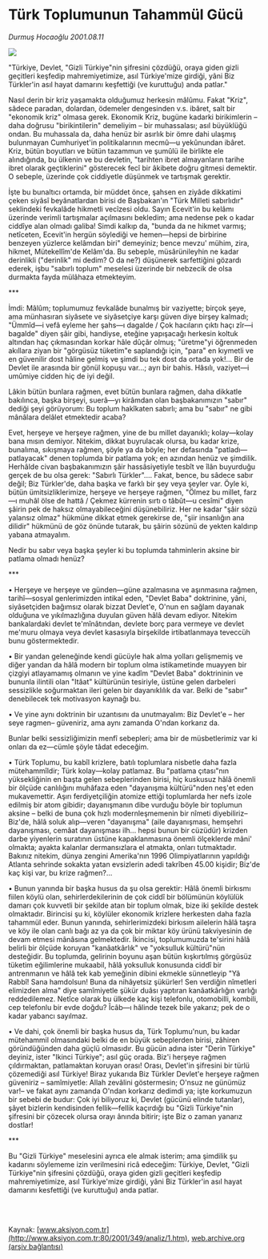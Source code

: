 # Türk Toplumunun Tahammül Gücü

*Durmuş Hocaoğlu 2001.08.11*

<div>
 <img border="0" src="/web/20020427053205im_/http://www.aksiyon.com.tr/yazar/durmushocaoglu.jpg"/>
 <p class="spot">
  "Türkiye, Devlet, "Gizli Türkiye"nin şifresini çözdüğü, oraya giden gizli geçitleri keşfedip mahremiyetimize, asıl Türkiye'mize girdiği, yâni Biz Türkler'in asıl hayat damarını keşfettiği (ve kuruttuğu) anda patlar."
 </p>
 <p class="metin">
 </p>
 <p class="metin">
  Nasıl derin bir kriz yaşamakta olduğumuz herkesin mâlûmu. Fakat "Kriz", sâdece paradan, dolardan, ödemeler dengesinden v.s. ibâret, salt bir "ekonomik kriz" olmasa gerek. Ekonomik Kriz, bugüne kadarki birikimlerin – daha doğrusu "birikintilerin" demeliyim – bir muhassalası; asıl büyüklüğü ondan. Bu muhassala da, daha henüz bir asırlık bir ömre dahi ulaşmış bulunmayan Cumhuriyet'in politikalarının mecmû—u yekûnundan ibâret. Kriz, bütün boyutları ve bütün tazammun ve şumûlü ile birlikte ele alındığında, bu ülkenin ve bu devletin, "tarihten ibret almayanların tarihe ibret olarak geçtiklerini" gösterecek fecî bir âkibete doğru gitmesi demektir. O sebeple, üzerinde çok ciddiyetle düşünmek ve tartışmak gerektir.
 </p>
 <p class="metin">
  İşte bu bunaltıcı ortamda, bir müddet önce, şahsen en ziyâde dikkatimi çeken siyâsî beyânatlardan birisi de Başbakan'ın "Türk Milleti sabırlıdır" seklindeki fevkalâde hikmetli vecîzesi oldu. Sayın Ecevit'in bu kelâmı üzerinde verimli tartışmalar açılmasını bekledim; ama nedense pek o kadar ciddîye alan olmadı galiba! Simdi kalkıp da, "bunda da ne hikmet varmış; netîceten, Ecevit'in hergün söylediği ve hemen—hepsi de birbirine benzeyen yüzlerce kelâmdan biri" demeyiniz; bence mevzu' mühim, zira, hikmet, Mütekellîm'de Kelâm'da. Bu sebeple, müsârünileyhin ne kadar derinlikli ("derinlik" mi dedim? O da ne?) düşünerek sarfettiğini gözardı ederek, işbu "sabırlı toplum" meselesi üzerinde bir nebzecik de olsa durmakta fayda mülâhaza etmekteyim.
 </p>
 <p class="metin">
  ***
 </p>
 <p class="metin">
  İmdi: Mâlûm; toplumumuz fevkalâde bunalmış bir vaziyette; birçok şeye, ama münhasıran  siyâsete ve siyâsetçiye karşı güven diye birşey kalmadı; "Ümmîd—i vefâ eyleme her şahs—ı dagalde / Çok hacıların çıktı haçı zîr—i bagalde" diyen şâir gibi, handiyse, eteğine yapışacağı herkesin koltuk altından haç çıkmasından korkar hâle dûçâr olmuş; "üretme"yi öğrenmeden akıllara  ziyan bir "görgüsüz tüketim"e saplandığı için, "para" en kıymetli ve en güvenilir dost hâline gelmiş ve şimdi bu tek dost da ortada yok!... Bir de Devlet ile arasında bir gönül kopuşu var...; ayrı bir bahis. Hâsılı, vaziyet—i umûmiye cidden hiç de iyi değil.
 </p>
 <p class="metin">
  Lâkin bütün bunlara rağmen, evet bütün bunlara rağmen, daha dikkatle bakılınca, başka birşeyi, suerâ—yı kirâmdan olan başbakanımızın "sabır" dediği şeyi görüyorum: Bu toplum hakîkaten sabırlı; ama bu "sabır" ne gibi mânâlara delâlet etmektedir acaba?
 </p>
 <p class="metin">
  Evet, herşeye ve herşeye rağmen, yine de bu millet dayanıklı; kolay—kolay bana mısın demiyor. Nitekim, dikkat buyrulacak olursa, bu kadar krize, bunalıma, sıkışmaya rağmen, şöyle ya da böyle; her defasında "patladı—patlayacak" denen toplumda bir patlama yok; en azından henüz ve şimdilik. Herhâlde civan başbakanımızın şâir hassâsiyetiyle tesbît ve îlân buyurduğu gerçek de bu olsa gerek: "Sabırlı Türkler".... Fakat, bence, bu sâdece sabır değil; Biz Türkler'de, daha başka ve farklı bir şey veya şeyler var. Öyle ki, bütün ümitsizliklerimize, herşeye ve herşeye rağmen, "Ölmez bu millet, farz—ı muhâl ölse de hattâ / Çekmez kürrenin sırtı o tâbût—u cesîmi" diyen şâirin pek de haksız olmayabileceğini düşünebiliriz. Her ne kadar "şâir sözü yalansız olmaz" hükmüne dikkat etmek gerekirse de, "şiir insanlığın ana dilidir" hükmünü de göz önünde tutarak, bu şâirin sözünü de yekten kaldırıp yabana atmayalım.
 </p>
 <p class="metin">
  Nedir bu sabır veya başka şeyler ki bu toplumda tahminlerin aksine bir patlama olmadı henüz?
 </p>
 <p class="metin">
  ***
 </p>
 <p class="metin">
  • Herşeye ve herşeye ve günden—güne azalmasına ve aşınmasına rağmen, tarihî—sosyal genlerimizden intikal eden, "Devlet Baba" doktrinine, yâni, siyâsetçiden bağımsız olarak bizzat Devlet'e, O'nun en sağlam dayanak olduğuna ve yıkılmazlığına duyulan güven hâlâ devam ediyor. Nitekim bankalardaki devlet te'mînâtından, devlete borç para vermeye ve devlet me'muru olmaya veya devlet kasasıyla birşekilde irtibatlanmaya teveccüh bunu göstermektedir.
 </p>
 <p class="metin">
  • Bir yandan geleneğinde kendi gücüyle hak alma yolları gelişmemiş ve diğer yandan da hâlâ modern bir toplum olma istikametinde muayyen bir çizgiyi atlayamamış olmanın ve yine kadîm "Devlet Baba" doktrininin ve bununla ilintili olan "Itâat" kültürünün tesiriyle, üstüne gelen darbeleri sessizlikle soğurmaktan ileri gelen bir dayanıklılık da var. Belki de "sabır" denebilecek tek motivasyon kaynağı bu.
 </p>
 <p class="metin">
  • Ve yine aynı doktrinin bir uzantısını da unutmayalım: Biz Devlet'e – her seye ragmen– güveniriz, ama aynı zamanda O'ndan korkarız da.
 </p>
 <p class="metin">
  Bunlar belki sessizliğimizin menfî sebepleri; ama bir de müsbetlerimiz var ki onları da ez—cümle şöyle tâdat edeceğim.
 </p>
 <p class="metin">
  • Türk Toplumu, bu kabîl krizlere, batılı toplumlara nisbetle daha fazla mütehammîldir; Türk kolay—kolay patlamaz. Bu "patlama çıtası"nın yüksekliğinin en başta gelen sebeplerinden birisi, hiç kuskusuz hâlâ önemli bir ölçüde canlılığını muhâfaza eden "dayanışma kültürü"nden neş'et eden mukavemettir. Aşırı ferdiyetçiliğin atomize ettiği toplumlarda her nefs izole edilmiş bir atom gibidir; dayanışmanın dibe vurduğu böyle bir toplumun aksine – belki de buna çok hızlı modernleşmemenin bir nîmeti diyebiliriz–  Biz'de, hâlâ soluk alıp—veren "dayanışma" (aile dayanışması, hemşehri dayanışması, cemâat dayanışması ilh... hepsi bunun bir cüzüdür) krizden darbe yiyenlerin suratının üstüne kapaklanmasına önemli ölçeklerde mâni' olmakta; ayakta kalanlar dermansızlara el atmakta, onları tutmaktadır. Bakınız nitekim, dünya zengini Amerika'nın 1996 Olimpiyatlarının yapıldığı Atlanta sehrinde sokakta yatan evsizlerin adedi takrîben 45.00 kişidir; Biz'de kaç kişi var, bu krize rağmen?...
 </p>
 <p class="metin">
  • Bunun yanında bir başka husus da şu olsa gerektir: Hâlâ önemli birkısmı fiilen köylü olan, sehirlerdekilerinin de çok ciddî bir bölümünün köylülük damarı çok kuvvetli bir şekilde atan bir toplum olmak,  bize iki şekilde destek olmaktadır. Birincisi şu ki, köylüler ekonomik krizlere herkesten daha fazla tahammül eder. Bunun yanında, sehirlerimizdeki birkısım ailelerin hâlâ taşra ve köy ile olan canlı bağı az ya da çok bir miktar köy ürünü takviyesinin de devam etmesi mânâsına gelmektedir. İkincisi, toplumumuzda te'sirini hâlâ belirli bir ölçüde koruyan "kanâatkârlık" ve "yoksulluk kültürü"nün desteğidir. Bu toplumda, gelirinin boyunu aşan bütün kışkırtılmış görgüsüz tüketim eğilimlerine mukaabil, hâlâ yoksulluk konusunda ciddî bir antrenmanın ve hâlâ tek kab yemeğinin dibini ekmekle sünnetleyip "Yâ Rabbî! Sana hamdolsun! Buna da nihâyetsiz şükürler! Sen verdiğin nîmetleri elimizden alma" diye samîmiyetle şükür duâsı yaptıran kanâatkârlığın varlığı reddedilemez. Netîce olarak bu ülkede kaç kişi telefonlu, otomobilli, kombili, cep telefonlu bir evde doğdu? Îcâb—ı hâlinde tezek bile yakarız; pek de o kadar yabancı sayılmaz.
 </p>
 <p class="metin">
  • Ve dahi, çok önemli bir başka husus da, Türk Toplumu'nun, bu kadar mütehammil olmasındaki belki de en büyük sebeplerden birisi, zâhiren göründüğünden daha güçlü olmasıdır. Bu gücün adına ister "Derin Türkiye" deyiniz, ister "Ikinci Türkiye"; asıl güç orada. Biz'i herşeye rağmen çıldırmaktan, patlamaktan koruyan orası! Orası, Devlet'in şifresini bir türlü çözemediği asıl Türkiye! Biraz yukarıda Biz Türkler Devlet'e herşeye rağmen güveniriz – samîmiyetle: Allah zevâlini göstermesin; O'nsuz ne günümüz var!–  ve fakat aynı zamanda O'ndan korkarız dedimdi ya; işte korkumuzun bir sebebi de budur: Çok iyi biliyoruz ki, Devlet (gücünü elinde tutanlar), şâyet bizlerin kendisinden fellik—fellik kaçırdığı bu "Gizli Türkiye"nin şifresini bir çözecek olursa orayı ânında bitirir; işte Biz o zaman yanarız dostlar!
 </p>
 <p class="metin">
  ***
 </p>
 <p class="metin">
  Bu "Gizli Türkiye" meselesini ayrıca ele almak isterim; ama şimdilik şu kadarını söylememe izin verilmesini ricâ edeceğim: Türkiye, Devlet, "Gizli Türkiye"nin şifresini çözdüğü, oraya giden gizli geçitleri keşfedip mahremiyetimize, asıl Türkiye'mize girdiği, yâni Biz Türkler'in asıl hayat damarını kesfettiği (ve kuruttuğu) anda patlar.
 </p>
 <p class="metin">
 </p>
 <br/>
 <br/>
</div>

Kaynak: [www.aksiyon.com.tr](http://www.aksiyon.com.tr:80/2001/349/analiz/1.htm), [web.archive.org (arşiv bağlantısı)](http://web.archive.org/web/20020427053205/http://www.aksiyon.com.tr:80/2001/349/analiz/1.htm)
